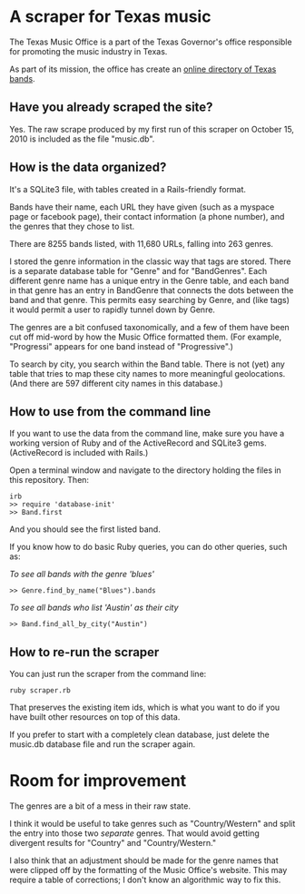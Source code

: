 # A scraper for Texas music

The Texas Music Office is a part of the Texas Governor's office responsible for promoting the music industry in Texas.

As part of its mission, the office has create an [online directory of Texas bands](http://www.governor.state.tx.us/music/musicians/talent/talent/).

## Have you already scraped the site?

Yes.  The raw scrape produced by my first run of this scraper on October 15, 2010 is included as the file "music.db".

## How is the data organized?

It's a SQLite3 file, with tables created in a Rails-friendly format.

Bands have their name, each URL they have given (such as a myspace page or facebook page), their contact information (a phone number), and the genres that they chose to list.

There are 8255 bands listed, with 11,680 URLs, falling into 263 genres.

I stored the genre information in the classic way that tags are stored.  There is a separate database table for "Genre" and for "BandGenres".  Each different genre name has a unique entry in the Genre table, and each band in that genre has an entry in BandGenre that connects the dots between the band and that genre.  This permits easy searching by Genre, and (like tags) it would permit a user to rapidly tunnel down by Genre.

The genres are a bit confused taxonomically, and a few of them have been cut off mid-word by how the Music Office formatted them.  (For example, "Progressi" appears for one band instead of "Progressive".)

To search by city, you search within the Band table.  There is not (yet) any table that tries to map these city names to more meaningful geolocations.  (And there are 597 different city names in this database.)

## How to use from the command line

If you want to use the data from the command line, make sure you have a working version of Ruby and of the ActiveRecord and SQLite3 gems.  (ActiveRecord is included with Rails.)

Open a terminal window and navigate to the directory holding the files in this repository.  Then:

	irb
	>> require 'database-init'
	>> Band.first
	
And you should see the first listed band.

If you know how to do basic Ruby queries, you can do other queries, such as:

*To see all bands with the genre 'blues'*

	>> Genre.find_by_name("Blues").bands

*To see all bands who list 'Austin' as their city*

	>> Band.find_all_by_city("Austin")

## How to re-run the scraper

You can just run the scraper from the command line:

	ruby scraper.rb
	
That preserves the existing item ids, which is what you want to do if you have built other resources on top of this data.

If you prefer to start with a completely clean database, just delete the music.db database file and run the scraper again.

# Room for improvement

The genres are a bit of a mess in their raw state.

I think it would be useful to take genres such as "Country/Western" and split the entry into those two *separate* genres.  That would avoid getting divergent results for "Country" and "Country/Western."

I also think that an adjustment should be made for the genre names that were clipped off by the formatting of the Music Office's website.  This may require a table of corrections; I don't know an algorithmic way to fix this.

